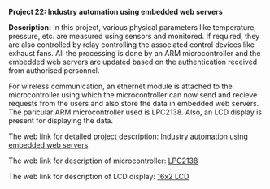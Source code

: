 __Project 22: Industry automation using embedded web servers__

__Description:__
In this project, various physical parameters like temperature, pressure, etc. are measured using sensors and monitored. If required, they are also controlled by relay controlling the associated control devices like exhaust fans. All the processing is done by an ARM microcontroller and the embedded web servers are updated based on the authentication received from authorised personnel. 

For wireless communication, an ethernet module is attached to the microcontroller using which the microcontroller can now send and recieve requests from the users and also store the data in embedded web servers. The paricular ARM microcontroller used is LPC2138. Also, an LCD display is present for displaying the data.

The web link for detailed project description: [Industry automation using embedded web servers](http://troindia.in/journal/ijcesr/vol2iss8/1=6.pdf)

The web link for description of microcontroller: [LPC2138]()

The web link for description of LCD display: [16x2 LCD]()
